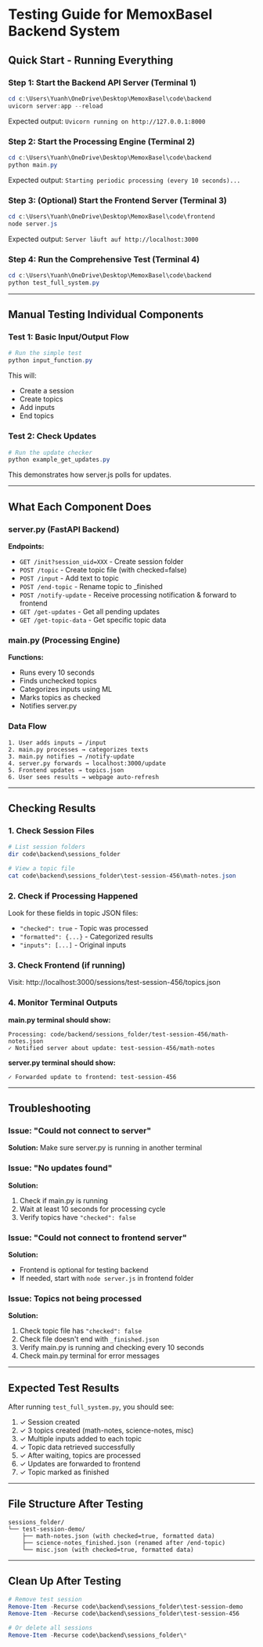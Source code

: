 # Testing Guide for MemoxBasel Backend System

## Quick Start - Running Everything

### Step 1: Start the Backend API Server (Terminal 1)
```powershell
cd c:\Users\Yuanh\OneDrive\Desktop\MemoxBasel\code\backend
uvicorn server:app --reload
```
Expected output: `Uvicorn running on http://127.0.0.1:8000`

### Step 2: Start the Processing Engine (Terminal 2)
```powershell
cd c:\Users\Yuanh\OneDrive\Desktop\MemoxBasel\code\backend
python main.py
```
Expected output: `Starting periodic processing (every 10 seconds)...`

### Step 3: (Optional) Start the Frontend Server (Terminal 3)
```powershell
cd c:\Users\Yuanh\OneDrive\Desktop\MemoxBasel\code\frontend
node server.js
```
Expected output: `Server läuft auf http://localhost:3000`

### Step 4: Run the Comprehensive Test (Terminal 4)
```powershell
cd c:\Users\Yuanh\OneDrive\Desktop\MemoxBasel\code\backend
python test_full_system.py
```

---

## Manual Testing Individual Components

### Test 1: Basic Input/Output Flow
```powershell
# Run the simple test
python input_function.py
```
This will:
- Create a session
- Create topics
- Add inputs
- End topics

### Test 2: Check Updates
```powershell
# Run the update checker
python example_get_updates.py
```
This demonstrates how server.js polls for updates.

---

## What Each Component Does

### server.py (FastAPI Backend)
**Endpoints:**
- `GET /init?session_uid=XXX` - Create session folder
- `POST /topic` - Create topic file (with checked=false)
- `POST /input` - Add text to topic
- `POST /end-topic` - Rename topic to _finished
- `POST /notify-update` - Receive processing notification & forward to frontend
- `GET /get-updates` - Get all pending updates
- `GET /get-topic-data` - Get specific topic data

### main.py (Processing Engine)
**Functions:**
- Runs every 10 seconds
- Finds unchecked topics
- Categorizes inputs using ML
- Marks topics as checked
- Notifies server.py

### Data Flow
```
1. User adds inputs → /input
2. main.py processes → categorizes texts
3. main.py notifies → /notify-update
4. server.py forwards → localhost:3000/update
5. Frontend updates → topics.json
6. User sees results → webpage auto-refresh
```

---

## Checking Results

### 1. Check Session Files
```powershell
# List session folders
dir code\backend\sessions_folder

# View a topic file
cat code\backend\sessions_folder\test-session-456\math-notes.json
```

### 2. Check if Processing Happened
Look for these fields in topic JSON files:
- `"checked": true` - Topic was processed
- `"formatted": {...}` - Categorized results
- `"inputs": [...]` - Original inputs

### 3. Check Frontend (if running)
Visit: http://localhost:3000/sessions/test-session-456/topics.json

### 4. Monitor Terminal Outputs

**main.py terminal should show:**
```
Processing: code/backend/sessions_folder/test-session-456/math-notes.json
✓ Notified server about update: test-session-456/math-notes
```

**server.py terminal should show:**
```
✓ Forwarded update to frontend: test-session-456
```

---

## Troubleshooting

### Issue: "Could not connect to server"
**Solution:** Make sure server.py is running in another terminal

### Issue: "No updates found"
**Solution:** 
1. Check if main.py is running
2. Wait at least 10 seconds for processing cycle
3. Verify topics have `"checked": false`

### Issue: "Could not connect to frontend server"
**Solution:** 
- Frontend is optional for testing backend
- If needed, start with `node server.js` in frontend folder

### Issue: Topics not being processed
**Solution:**
1. Check topic file has `"checked": false`
2. Check file doesn't end with `_finished.json`
3. Verify main.py is running and checking every 10 seconds
4. Check main.py terminal for error messages

---

## Expected Test Results

After running `test_full_system.py`, you should see:

1. ✓ Session created
2. ✓ 3 topics created (math-notes, science-notes, misc)
3. ✓ Multiple inputs added to each topic
4. ✓ Topic data retrieved successfully
5. ✓ After waiting, topics are processed
6. ✓ Updates are forwarded to frontend
7. ✓ Topic marked as finished

---

## File Structure After Testing
```
sessions_folder/
└── test-session-demo/
    ├── math-notes.json (with checked=true, formatted data)
    ├── science-notes_finished.json (renamed after /end-topic)
    └── misc.json (with checked=true, formatted data)
```

---

## Clean Up After Testing
```powershell
# Remove test session
Remove-Item -Recurse code\backend\sessions_folder\test-session-demo
Remove-Item -Recurse code\backend\sessions_folder\test-session-456

# Or delete all sessions
Remove-Item -Recurse code\backend\sessions_folder\*
```
